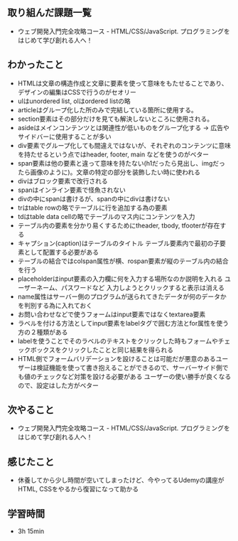 ## 取り組んだ課題一覧
- ウェブ開発入門完全攻略コース - HTML/CSS/JavaScript. プログラミングをはじめて学び創れる人へ！
## わかったこと
- HTMLは文章の構造作成と文章に要素を使って意味をもたせることであり、デザインの編集はCSSで行うのがセオリー
- ulはunordered list, olはordered listの略
- articleはグループ化した所のみで完結している箇所に使用する。
- section要素はその部分だけを見ても解決しないところに使用される。
- asideはメインコンテンツとは関連性が低いものをグループ化する → 広告やサイドバーに使用することが多い
- div要素でグループ化しても間違えではないが、それぞれのコンテンツに意味を持たせるという点ではheader, footer, main などを使うのがベター
- span要素は他の要素と違って意味を持たない(h1だったら見出し、imgだったら画像のように)。文章の特定の部分を装飾したい時に使われる
- divはブロック要素で改行される
- spanはインライン要素で怪魚されない
- divの中にspanは書けるが、spanの中にdivは書けない
- trはtable rowの略でテーブルに行を追加する為の要素
- tdはtable data cellの略でテーブルのマス内にコンテンツを入力
- テーブル内の要素を分かり易くするためにtheader, tbody, tfooterが存在する
- キャプション(caption)はテーブルのタイトル テーブル要素内で最初の子要素として配置する必要がある
- テーブルの結合ではcolspan属性が横、rospan要素が縦のテーブル内の結合を行う
- placeholderはinput要素の入力欄に何を入力する場所なのか説明を入れる ユーザーネーム、パスワードなど 入力しようとクリックすると表示は消える
- name属性はサーバー側のプログラムが送られてきたデータが何のデータかを判別する為に入れておく
- お問い合わせなどで使うフォームはinput要素ではなくtextarea要素
- ラベルを付ける方法としてinput要素をlabelタグで囲む方法とfor属性を使う方の２種類がある
- labelを使うことでそのラベルのテキストをクリックした時もフォームやチェックボックスをクリックしたことと同じ結果を得られる
- HTML側でフォームバリデーションを設けることは可能だが悪意のあるユーザーは検証機能を使って書き抱えることができるので、サーバーサイド側でも値のチェックなど対策を設ける必要がある ユーザーの使い勝手が良くなるので、設定はした方がベター
## 次やること
- ウェブ開発入門完全攻略コース - HTML/CSS/JavaScript. プログラミングをはじめて学び創れる人へ！
## 感じたこと
- 休養してから少し時間が空いてしまったけど、今やってるUdemyの講座がHTML, CSSをやるから復習になって助かる
## 学習時間
- 3h 15min

